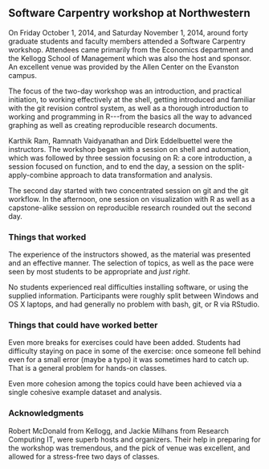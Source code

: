 
## Software Carpentry workshop at Northwestern

On Friday October 1, 2014, and Saturday November 1, 2014, around forty
graduate students and faculty members attended a Software Carpentry workshop.
Attendees came primarily from the Economics department and the Kellogg School
of Management which was also the host and sponsor.  An excellent venue was
provided by the Allen Center on the Evanston campus.

The focus of the two-day workshop was an introduction, and practical
initiation, to working effectively at the shell, getting introduced and
familiar with the git revision control system, as well as a thorough
introduction to working and programming in R---from the basics all the way to
advanced graphing as well as creating reproducible research documents.

Karthik Ram, Ramnath Vaidyanathan and Dirk Eddelbuettel were the
instructors.  The workshop began with a session on shell and automation,
which was followed by three session focusing on R: a core introduction, a
session focused on function, and to end the day, a session on the
split-apply-combine approach to data transformation and analysis.

The second day started with two concentrated session on git and the git
workflow.  In the afternoon, one session on visualization with R as well as a
capstone-alike session on reproducible research rounded out the second day.

### Things that worked

The experience of the instructors showed, as the material was presented and
an effective manner.  The selection of topics, as well as the pace were seen
by most students to be appropriate and _just right_.

No students experienced real difficulties installing software, or using the
supplied information. Participants were roughly split between Windows and OS
X laptops, and had generally no problem with bash, git, or R via RStudio.

### Things that could have worked better

Even more breaks for exercises could have been added.  Students had
difficulty staying on pace in some of the exercise: once someone fell behind
even for a small error (maybe a typo) it was sometimes hard to catch up.
That is a general problem for hands-on classes.

Even more cohesion among the topics could have been achieved via a single
cohesive example dataset and analysis.

### Acknowledgments

Robert McDonald from Kellogg, and Jackie Milhans from Research Computing IT,
were superb hosts and organizers.  Their help in preparing for the workshop
was tremendous, and the pick of venue was excellent, and allowed for a
stress-free two days of classes.
